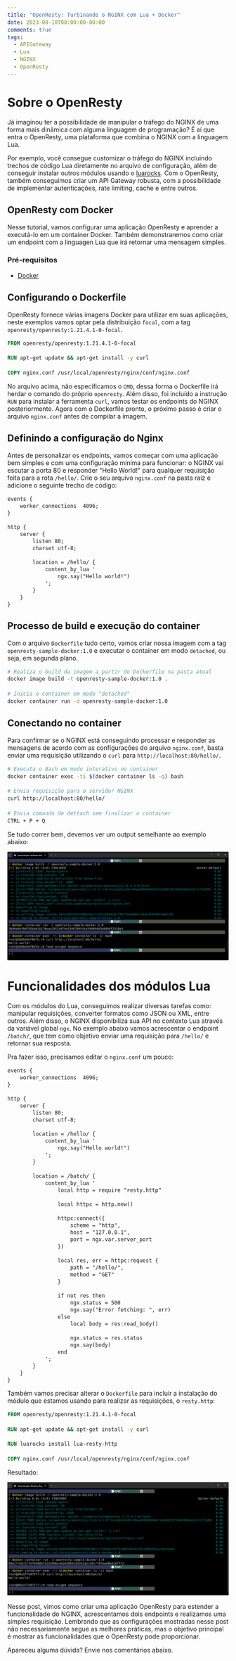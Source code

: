 ```yaml
---
title: "OpenResty: Turbinando o NGINX com Lua + Docker"
date: 2023-08-10T00:00:00-00:00
comments: true
tags:
  - APIGateway
  - Lua
  - NGINX
  - OpenResty
---
```


# Sobre o OpenResty

Já imaginou ter a possibilidade de manipular o tráfego do NGINX de uma forma mais dinâmica com alguma linguagem de programação? É aí que entra o OpenResty, uma plataforma que combina o NGINX com a linguagem Lua.

Por exemplo, você consegue customizar o tráfego do NGINX incluindo trechos de código Lua diretamente no arquivo de configuração, além de conseguir instalar outros módulos usando o [luarocks](https://luarocks.org/). Com o OpenResty, também conseguimos criar um API Gateway robusta, com a possibilidade de implementar autenticações, rate limiting, cache e entre outros.

## OpenResty com Docker

Nesse tutorial, vamos configurar uma aplicação OpenResty e aprender a executá-lo em um container Docker. Também demonstraremos como criar um endpoint com a linguagen Lua que irá retornar uma mensagem simples.

### Pré-requisitos

- [Docker](https://www.docker.com/)

## Configurando o Dockerfile

OpenResty fornece várias imagens Docker para utilizar em suas aplicações, neste exemplos vamos optar pela distribuição `focal`, com a tag `openresty/openresty:1.21.4.1-0-focal`.

```Dockerfile
FROM openresty/openresty:1.21.4.1-0-focal

RUN apt-get update && apt-get install -y curl

COPY nginx.conf /usr/local/openresty/nginx/conf/nginx.conf
```
No arquivo acima, não especificamos o `CMD`, dessa forma o Dockerfile irá herdar o comando do próprio `openresty`. Além disso, foi incluído a instrução `RUN` para instalar a ferramenta `curl`, vamos testar os endpoints do NGINX posteriormente. Agora com o Dockerfile pronto, o próximo passo é criar o arquivo `nginx.conf` antes de compilar a imagem.

## Definindo a configuração do Nginx

Antes de personalizar os endpoints,  vamos começar com uma aplicação bem simples e com uma configuração mínima para funcionar: o NGINX vai escutar a porta 80 e responder "Hello World!" para qualquer requisição feita para a rota `/hello/`. Crie o seu arquivo `nginx.conf` na pasta raiz e adicione o seguinte trecho de código:

```nginx
events {
    worker_connections  4096;
}

http {
    server {
        listen 80;
        charset utf-8;

        location = /hello/ {
            content_by_lua '
                ngx.say("Hello world!")
            ';
        }
    }
}
```

## Processo de build e execução do container

Com o arquivo `Dockerfile` tudo certo, vamos criar nossa imagem com a tag `openresty-sample-docker:1.0` e executar o container em modo `detached`, ou seja, em segunda plano.

```bash
# Realiza o build da imagem a partir do Dockerfile na pasta atual
docker image build -t openresty-sample-docker:1.0 .

# Inicia o container em modo "detached"
docker container run -d openresty-sample-docker:1.0
```

## Conectando no container

Para confirmar se o NGINX está conseguindo processar e responder as mensagens de acordo com as configurações do arquivo `nginx.conf`, basta enviar uma requisição utilizando o `curl` para `http://localhost:80/hello/`.

```bash
# Executa o Bash em modo interativo no container
docker container exec -ti $(docker container ls -q) bash

# Envia requisição para o servidor NGINX
curl http://localhost:80/hello/

# Envia comando de dettach sem finalizar o container
CTRL + P + Q
```

Se tudo correr bem, devemos ver um output semelhante ao exemplo abaixo:

![](2023-08-10-15-05-49.png)

# Funcionalidades dos módulos Lua

Com os módulos do Lua, conseguimos realizar diversas tarefas como: manipular requisições, converter formatos como JSON ou XML, entre outros. Além disso, o NGINX disponibiliza sua API no contexto Lua através da variável global `ngx`. No exemplo abaixo vamos acrescentar o endpoint `/batch/`, que tem como objetivo enviar uma requisição para `/hello/` e retornar sua resposta.

Pra fazer isso, precisamos editar o `nginx.conf` um pouco:

```nginx
events {
    worker_connections  4096;
}

http {
    server {
        listen 80;
        charset utf-8;

        location = /hello/ {
            content_by_lua '
                ngx.say("Hello world!")
            ';
        }

        location = /batch/ {
            content_by_lua '
                local http = require "resty.http"

                local httpc = http.new()

                httpc:connect({
                    scheme = "http",
                    host = "127.0.0.1",
                    port = ngx.var.server_port
                })

                local res, err = httpc:request {
                    path = "/hello/",
                    method = "GET"
                }

                if not res then
                    ngx.status = 500
                    ngx.say("Error fetching: ", err)
                else
                    local body = res:read_body()

                    ngx.status = res.status
                    ngx.say(body)
                end
            ';
        }
    }
}
```

Também vamos precisar alterar o `Dockerfile` para incluir a instalação do módulo que estamos usando para realizar as requisições, o `resty.http`:

```Dockerfile
FROM openresty/openresty:1.21.4.1-0-focal

RUN apt-get update && apt-get install -y curl

RUN luarocks install lua-resty-http

COPY nginx.conf /usr/local/openresty/nginx/conf/nginx.conf
```

Resultado:

![](2023-08-11-01-23-29.png)

Nesse post, vimos como criar uma aplicação OpenResty para estender a funcionalidade do NGINX, acrescentamos dois endpoints e realizamos uma simples requisição. Lembrando que as configurações mostradas nesse post não necessariamente segue as melhores práticas, mas o objetivo principal é mostrar as funcionalidades que o OpenResty pode proporcionar.

Apareceu alguma dúvida? Envie nos comentários abaixo.